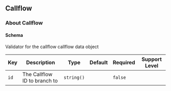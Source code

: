 ## Callflow

### About Callflow

#### Schema

Validator for the callflow callflow data object



Key | Description | Type | Default | Required | Support Level
--- | ----------- | ---- | ------- | -------- | -------------
`id` | The Callflow ID to branch to | `string()` |   | `false` |  



